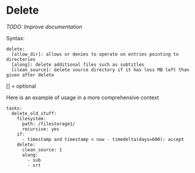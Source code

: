 # Delete
*TODO: Improve documentation*

Syntax:


    delete:
      [allow_dir]: allows or denies to operate on entries pointing to directories
      [along]: delete additional files such as subtitles
      [clean_source]: delete source directory if it has less MB left than given after delete


[] = optional

Here is an example of usage in a more comprehensive context


    tasks:
      delete_old_stuff:
        filesystem:
          path: /filestorage1/
          recursive: yes
        if:
          - timestamp and timestamp < now - timedelta(days=600): accept
        delete:
          clean_source: 1
          along:
            - sub
            - srt

